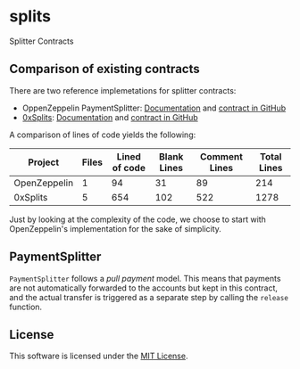 # splits
Splitter Contracts

## Comparison of existing contracts

There are two reference implemetations for splitter contracts:
* OppenZeppelin PaymentSplitter: [Documentation](https://docs.openzeppelin.com/contracts/2.x/api/payment) and [contract in GitHub](https://github.com/OpenZeppelin/openzeppelin-contracts/blob/master/contracts/finance/PaymentSplitter.sol)
* [0xSplits](https://www.0xsplits.xyz/): [Documentation](https://docs.0xsplits.xyz/smartcontracts/overview) and [contract in GitHub](https://github.com/0xSplits/splits-contracts/blob/main/contracts/SplitMain.sol)

A comparison of lines of code yields the following:

| Project | Files | Lined of code | Blank Lines | Comment Lines | Total Lines |
| --- | --- | --- | --- | ---| --- |
| OpenZeppelin | 1 | 94 | 31 | 89 | 214 |
| 0xSplits | 5 | 654 | 102 | 522 | 1278 |

Just by looking at the complexity of the code, we choose to start with OpenZeppelin's implementation for the sake of simplicity.

## PaymentSplitter 

`PaymentSplitter` follows a *pull payment* model. This means that payments are not automatically forwarded to the accounts but kept in this contract, and the actual transfer is triggered as a separate step by calling the `release` function.

## License

This software is licensed under the [MIT License](LICENSE).